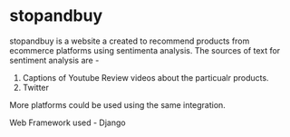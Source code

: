 # stopandbuy 
stopandbuy is a website a created to recommend products from ecommerce platforms using sentimenta analysis. The sources of text for sentiment analysis are - 
1. Captions of Youtube Review videos about the particualr products. 
2. Twitter

More platforms could be used using the same integration.

Web Framework used - Django
